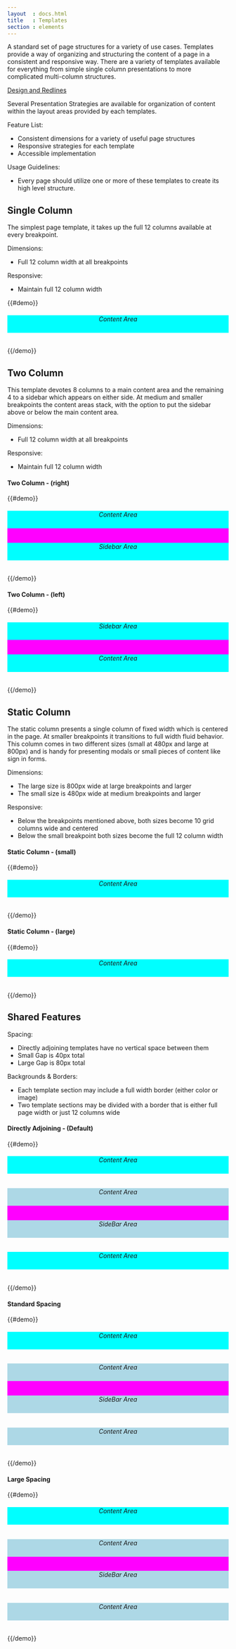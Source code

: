 ```yaml
---
layout  : docs.html
title   : Templates
section : elements
---
```


A standard set of page structures for a variety of use cases.
Templates provide a way of organizing and structuring the content of a page in a consistent and responsive way. There are a variety of templates available for everything from simple single column presentations to more complicated multi-column structures.

[Design and Redlines](https://pearson-higher-ed.github.io/design/c/templates/)

Several Presentation Strategies are available for organization of content within the layout areas provided by each templates.

Feature List:
- Consistent dimensions for a variety of useful page structures
- Responsive strategies for each template
- Accessible implementation

Usage Guidelines:
- Every page should utilize one or more of these templates to create its high level structure.


## Single Column
The simplest page template, it takes up the full 12 columns available at every breakpoint.

Dimensions:
- Full 12 column width at all breakpoints

Responsive:
- Maintain full 12 column width

{{#demo}}
  <div class='pe-template__single' style='background:magenta;'>
    <h6 style='background:cyan;text-align:center;height:40px;'>Content Area</h6>
  </div>
{{/demo}}


## Two Column
This template devotes 8 columns to a main content area and the remaining 4 to a sidebar which appears on either side. At medium and smaller breakpoints the content areas stack, with the option to put the sidebar above or below the main content area.

Dimensions:
- Full 12 column width at all breakpoints

Responsive:
- Maintain full 12 column width

#### Two Column - (right)
{{#demo}}
  <div class='pe-template__double' style='background:magenta;'>
    <div class='pe-template__double--main'>
      <h6 style='background:cyan;text-align:center;height:40px;'>Content Area</h6>
    </div>
    <div class="pe-template__double--sidebar">
      <h6 style='background:cyan;text-align:center;height:40px;'>Sidebar Area</h6>
    </div>
  </div>
{{/demo}}

#### Two Column - (left)
{{#demo}}
  <div class='pe-template__double' style='background:magenta;'>
    <div class="pe-template__double--sidebar">
      <h6 style='background:cyan;text-align:center;height:40px;'>Sidebar Area</h6>
    </div>
    <div class='pe-template__double--main'>
      <h6 style='background:cyan;text-align:center;height:40px;'>Content Area</h6>
    </div>
  </div>
{{/demo}}

## Static Column
The static column presents a single column of fixed width which is centered in the page. At smaller breakpoints it transitions to full width fluid behavior. This column comes in two different sizes (small at 480px and large at 800px) and is handy for presenting modals or small pieces of content like sign in forms.

Dimensions:
- The large size is 800px wide at large breakpoints and larger
- The small size is 480px wide at medium breakpoints and larger

Responsive:
- Below the breakpoints mentioned above, both sizes become 10 grid columns wide and centered
- Below the small breakpoint both sizes become the full 12 column width

#### Static Column - (small)
{{#demo}}
  <div class='pe-template__static-small'>
    <h6 style='background:cyan;text-align:center;height:40px;'>Content Area</h6>
  </div>
{{/demo}}

#### Static Column - (large)
{{#demo}}
  <div class='pe-template__static-large'>
    <h6 style='background:cyan;text-align:center;height:40px;'>Content Area</h6>
  </div>
{{/demo}}


## Shared Features
Spacing:
- Directly adjoining templates have no vertical space between them
- Small Gap is 40px total
- Large Gap is 80px total

Backgrounds & Borders:
- Each template section may include a full width border (either color or image)
- Two template sections may be divided with a border that is either full page width or just 12 columns wide

#### Directly Adjoining - (Default)
{{#demo}}
  <div class='pe-template__single' style='background:magenta;'>
    <h6 style='background:cyan;text-align:center;height:40px;'>Content Area</h6>
  </div>
  <div class='pe-template__double' style='background:magenta;'>
      <div class='pe-template__double--main'>
        <h6 style='background:lightblue;text-align:center;height:40px;'>Content Area</h6>
      </div>
      <div class='pe-template__double--sidebar'>
        <h6 style='background:lightblue;text-align:center;height:40px;'>SideBar Area</h6>
      </div>
    </div>
  <div class='pe-template__single' style='background:magenta;'>
    <h6 style='background:cyan;text-align:center;height:40px;'>Content Area</h6>
  </div>
{{/demo}}

#### Standard Spacing
{{#demo}}
  <div class='pe-template__small-gap'>
    <div class='pe-template__single' style='background:magenta;'>
      <h6 style='background:cyan;text-align:center;height:40px;'>Content Area</h6>
    </div>
    <div class='pe-template__double' style='background:magenta;'>
      <div class='pe-template__double--main'>
        <h6 style='background:lightblue;text-align:center;height:40px;'>Content Area</h6>
      </div>
      <div class='pe-template__double--sidebar'>
        <h6 style='background:lightblue;text-align:center;height:40px;'>SideBar Area</h6>
      </div>
    </div>
    <div class='pe-template__single' style='background:magenta;'>
      <h6 style='background:lightblue;text-align:center;height:40px;'>Content Area</h6>
    </div>
  </div>
{{/demo}}

#### Large Spacing
{{#demo}}
<div class='pe-template__large-gap'>
  <div class='pe-template__single' style='background:magenta;'>
    <h6 style='background:cyan;text-align:center;height:40px;'>Content Area</h6>
  </div>
  <div class='pe-template__double' style='background:magenta;'>
    <div class='pe-template__double--main'>
      <h6 style='background:lightblue;text-align:center;height:40px;'>Content Area</h6>
    </div>
    <div class='pe-template__double--sidebar'>
      <h6 style='background:lightblue;text-align:center;height:40px;'>SideBar Area</h6>
    </div>
  </div>
  <div class='pe-template__single' style='background:magenta;'>
    <h6 style='background:lightblue;text-align:center;height:40px;'>Content Area</h6>
  </div>
</div>
{{/demo}}
